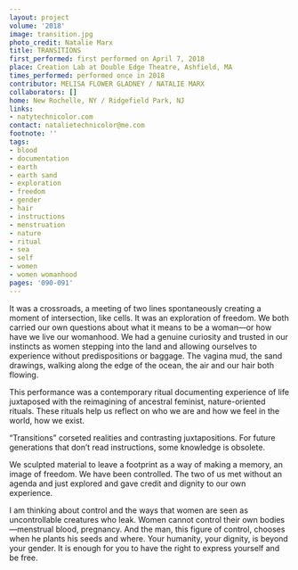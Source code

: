 ```yaml
---
layout: project
volume: '2018'
image: transition.jpg
photo_credit: Natalie Marx
title: TRANSITIONS
first_performed: first performed on April 7, 2018
place: Creation Lab at Double Edge Theatre, Ashfield, MA
times_performed: performed once in 2018
contributor: MELISA FLOWER GLADNEY / NATALIE MARX
collaborators: []
home: New Rochelle, NY / Ridgefield Park, NJ
links:
- natytechnicolor.com
contact: natalietechnicolor@me.com
footnote: ''
tags:
- blood
- documentation
- earth
- earth sand
- exploration
- freedom
- gender
- hair
- instructions
- menstruation
- nature
- ritual
- sea
- self
- women
- women womanhood
pages: '090-091'
---
```


It was a crossroads, a meeting of two lines spontaneously creating a moment of intersection, like cells. It was an exploration of freedom. We both carried our own questions about what it means to be a woman—or how have we live our womanhood. We had a genuine curiosity and trusted in our instincts as women stepping into the land and allowing ourselves to experience without predispositions or baggage. The vagina mud, the sand drawings, walking along the edge of the ocean, the air and our hair both flowing.

This performance was a contemporary ritual documenting experience of life juxtaposed with the reimagining of ancestral feminist, nature-oriented rituals. These rituals help us reflect on who we are and how we feel in the world, how we exist.

“Transitions” corseted realities and contrasting juxtapositions. For future generations that don’t read instructions, some knowledge is obsolete.

We sculpted material to leave a footprint as a way of making a memory, an image of freedom. We have been controlled. The two of us met without an agenda and just explored and gave credit and dignity to our own experience.

I am thinking about control and the ways that women are seen as uncontrollable creatures who leak. Women cannot control their own bodies—menstrual blood, pregnancy. And the man, this figure of control, chooses when he plants his seeds and where. Your humanity, your dignity, is beyond your gender. It is enough for you to have the right to express yourself and be free.
